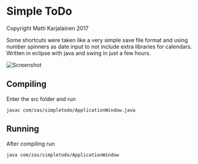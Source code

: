 # Simple ToDo
Copyright Matti Karjalainen 2017

Some shortcuts were taken like a very simple save file format and using 
number spinners as date input to not include extra libraries for 
calendars. Written in eclipse with java and swing in just a few hours.

![Screenshot](https://i.imgur.com/i46Zdrc.png)

## Compiling
Enter the src folder and run

```javac com/zas/simpletodo/ApplicationWindow.java```

## Running
After compiling run

```java com/zas/simpletodo/ApplicationWindow```
